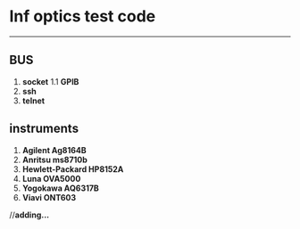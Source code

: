 # Inf optics test code
 ---


## BUS
1. **socket**
  1.1 **GPIB**
2. **ssh**
3. **telnet**

## instruments
1. **Agilent Ag8164B**
2. **Anritsu ms8710b**
3. **Hewlett-Packard HP8152A**
4. **Luna OVA5000**
5. **Yogokawa AQ6317B**
6. **Viavi ONT603**

//**adding...**
